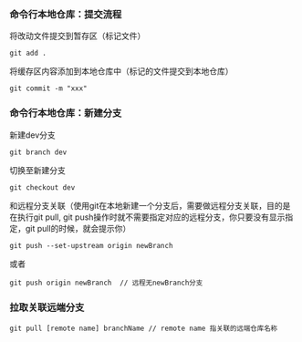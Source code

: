 ### 命令行本地仓库：提交流程

将改动文件提交到暂存区（标记文件）

    git add .
  
将缓存区内容添加到本地仓库中（标记的文件提交到本地仓库）

    git commit -m "xxx"
    
### 命令行本地仓库：新建分支

新建dev分支

    git branch dev
    
切换至新建分支

    git checkout dev
    
和远程分支关联（使用git在本地新建一个分支后，需要做远程分支关联，目的是在执行git pull, git push操作时就不需要指定对应的远程分支，你只要没有显示指定，git pull的时候，就会提示你）

    git push --set-upstream origin newBranch
    
  或者
  
    git push origin newBranch  // 远程无newBranch分支
    
### 拉取关联远端分支

    git pull [remote name] branchName // remote name 指关联的远端仓库名称
